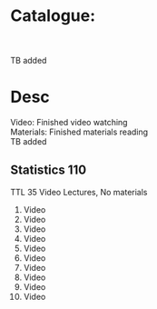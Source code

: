 # Catalogue: <br><br>
TB added
# Desc
Video: Finished video watching<br>
Materials: Finished materials reading<br>
TB added<br>
## Statistics 110
TTL 35 Video Lectures, No materials
1. Video
2. Video
3. Video
9. Video
10. Video
16. Video
17. Video
27. Video
29. Video
30. Video



